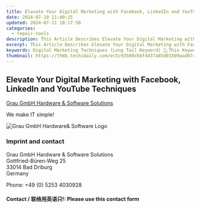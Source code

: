 ```yaml
---
title: Elevate Your Digital Marketing with Facebook, LinkedIn and YouTube Techniques
date: 2024-07-10 11:40:15
updated: 2024-07-11 10:17:50
categories:
  - repair-tools
description: This Article Describes Elevate Your Digital Marketing with Facebook, LinkedIn and YouTube Techniques
excerpt: This Article Describes Elevate Your Digital Marketing with Facebook, LinkedIn and YouTube Techniques
keywords: Digital Marketing Techniques (Long Tail Keyword) 🔑,This Keyword Targets Users Searching for General Digital Marketing Strategies, Making It Broad Enough to Attract a Sizable Audience but Specific to the Content Provided in the Title.,Social Media Marketing Tips (Short Tail Keyword) 🔑,With Social Platforms Like Facebook and LinkedIn Mentioned in the Title,YouTube Content Strategy (Long Tail Keyword) 🔑,A Focused Term that Will Draw Users Interested Specifically in Leveraging YouTube as Part of Their Digital Marketing Efforts.,Effective Facebook Advertising Techniques (Short to Medium-Tail Keyword) 🔑,This Keyword Targets Individuals Searching for Specific Tactics on How to Use Facebook Ads Successfully, Directly Relating to the Content in the title.ean,LinkedIn Marketing Strategies (Medium Tail Keyword) 🔑,Captures Searchers Looking for Methods and Techniques Tailored to Marketing via the Professional Networking Platform of LinkedIn.,Multi-Platform Digital Marketing Tips (Long Tail Keyword) 🔑,This Keyword Will Help in Ranking for Searches Related to Strategies that Span Multiple Social Media Platforms, Matching with the Essence of Elevate Your Digital Marketing Mentioned in the Title.,How to Optimize YouTube for Businesses (Long Tail Keyword) 🔑,Aimed at Users Seeking Specific Advice on Using YouTube as a Business Tool
thumbnail: https://thmb.techidaily.com/ec5c93589cbbf4437a85d01509aad074c0824b7a47a862a6e3798990cfe51fb1.png
---
```


## Elevate Your Digital Marketing with Facebook, LinkedIn and YouTube Techniques

[Grau GmbH Hardware & Software Solutions](https://main.grauonline.de/)

We make IT simple!

![Grau GmbH Hardware& Software Logo](https://main.grauonline.de/wp-content/uploads/2021/05/output-onlinepngtools.png)

### Imprint and contact

 Grau GmbH Hardware & Software Solutions  
 Gottfried-Büren-Weg 25  
 33014 Bad Driburg  
 Germany

Phone: +49 (0) 5253 4030928

#### Contact / 联络用英语只!: Please use this contact form

<ins class="adsbygoogle"
     style="display:block"
     data-ad-format="autorelaxed"
     data-ad-client="ca-pub-7571918770474297"
     data-ad-slot="1223367746"></ins>



<ins class="adsbygoogle"
     style="display:block"
     data-ad-client="ca-pub-7571918770474297"
     data-ad-slot="8358498916"
     data-ad-format="auto"
     data-full-width-responsive="true"></ins>
